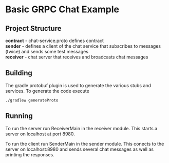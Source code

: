 # Basic GRPC Chat Example

## Project Structure

**contract** - chat-service.proto defines contract  
**sender** - defines a client of the chat service that subscribes to messages (twice) and sends some test messages  
**receiver** - chat server that receives and broadcasts chat messages

## Building

The gradle protobuf plugin is used to generate the various stubs and services. To generate the code execute

```shell
./gradlew generateProto
```

## Running

To run the server run ReceiverMain in the receiver module. This starts a server on localhost at port 8980.

To run the client run SenderMain in the sender module. This conects to the server on localhost:8980 and sends several chat 
messages as well as printing the responses.

<!-- TODO 

Fix gradle structure: shared dependencies should be in buildSrc, etc
Better error handling
Tests?
Add to readme to explain the concepts and implementation

-->



